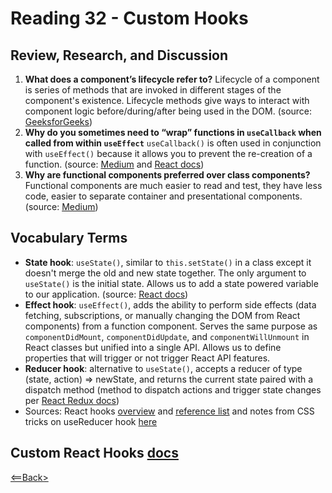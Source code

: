 # Reading 32 - Custom Hooks

## Review, Research, and Discussion

1. **What does a component’s lifecycle refer to?** Lifecycle of a component is series of methods that are invoked in different stages of the component's existence. Lifecycle methods give ways to interact with component logic before/during/after being used in the DOM. (source: [GeeksforGeeks](https://www.geeksforgeeks.org/reactjs-lifecycle-components/))
1. **Why do you sometimes need to “wrap” functions in ```useCallback``` when called from within ```useEffect```** ```useCallback()``` is often used in conjunction with ```useEffect()``` because it allows you to prevent the re-creation of a function. (source: [Medium](https://medium.com/@infinitypaul/reactjs-useeffect-usecallback-simplified-91e69fb0e7a3) and [React docs](https://reactjs.org/docs/hooks-reference.html))
1. **Why are functional components preferred over class components?** Functional components are much easier to read and test, they have less code, easier to separate container and presentational components. (source: [Medium](https://medium.com/wesionary-team/react-functional-components-vs-class-components-86a2d2821a22))

## Vocabulary Terms

- **State hook**: ```useState()```, similar to ```this.setState()``` in a class except it doesn't merge the old and new state together. The only argument to ```useState()``` is the initial state. Allows us to add a state powered variable to our application. (source: [React docs](https://reactjs.org/docs/hooks-overview.html))
- **Effect hook**: ```useEffect()```, adds the ability to perform side effects (data fetching, subscriptions, or manually changing the DOM from React components) from a function component. Serves the same purpose as ```componentDidMount```, ```componentDidUpdate```, and ```componentWillUnmount``` in React classes but unified into a single API. Allows us to define properties that will trigger or not trigger React API features.
- **Reducer hook**: alternative to ```useState()```, accepts a reducer of type (state, action) => newState, and returns the current state paired with a dispatch method (method to dispatch actions and trigger state changes per [React Redux docs](https://react-redux.js.org/using-react-redux/connect-mapdispatch))
- Sources: React hooks [overview](https://reactjs.org/docs/hooks-overview.html) and [reference list](https://reactjs.org/docs/hooks-reference.html) and notes from CSS tricks on useReducer hook [here](https://css-tricks.com/getting-to-know-the-usereducer-react-hook/)

## Custom React Hooks [docs](https://reactjs.org/docs/hooks-custom.html)

[<==Back>](../README.md)
